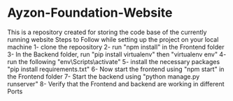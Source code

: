 # Ayzon-Foundation-Website
This is a repository created for storing the code base of the currently running website
Steps to Follow while setting up the project on your local machine
1- clone the repoository
2- run "npm install" in the Frontend folder
3- In the Backend folder, run "pip install virtualenv" then "virtualenv env"
4- run the following "env\Scripts\activate"
5- install the necessary packages "pip install requirements.txt"
6- Now start the frontend using "npm start" in the Frontend folder
7- Start the backend using "python manage.py runserver"
8- Verify that the Frontend and backend are working in different Ports

